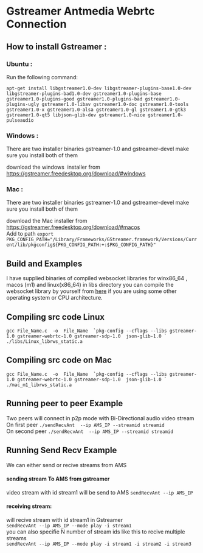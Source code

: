 # Gstreamer Antmedia Webrtc Connection
## How to install Gstreamer :
### Ubuntu : 

Run the following command:
``` 
apt-get install libgstreamer1.0-dev libgstreamer-plugins-base1.0-dev libgstreamer-plugins-bad1.0-dev gstreamer1.0-plugins-base gstreamer1.0-plugins-good gstreamer1.0-plugins-bad gstreamer1.0-plugins-ugly gstreamer1.0-libav gstreamer1.0-doc gstreamer1.0-tools gstreamer1.0-x gstreamer1.0-alsa gstreamer1.0-gl gstreamer1.0-gtk3 gstreamer1.0-qt5 libjson-glib-dev gstreamer1.0-nice gstreamer1.0-pulseaudio 
```

### Windows :

There are two installer binaries gstreamer-1.0 and gstreamer-devel make sure you install both of them <br>

download the windows  installer from https://gstreamer.freedesktop.org/download/#windows

### Mac :

There are two installer binaries gstreamer-1.0 and gstreamer-devel make sure you install both of them <br>

download the Mac installer from https://gstreamer.freedesktop.org/download/#macos <br>
Add to path ``` export  PKG_CONFIG_PATH="/Library/Frameworks/GStreamer.framework/Versions/Current/lib/pkgconfig${PKG_CONFIG_PATH:+:$PKG_CONFIG_PATH}" ```


## Build and Examples

I have supplied binaries of compiled websocket libraries for winx86_64 , macos (m1) and linux(x86_64) in libs directory you can compile the websocket library by yourself from [here](https://github.com/OlehKulykov/librws) if you are using some other operating system or CPU architecture.

## Compiling src code Linux
``` gcc File_Name.c  -o  File_Name  `pkg-config --cflags --libs gstreamer-1.0 gstreamer-webrtc-1.0 gstreamer-sdp-1.0  json-glib-1.0 ` ./libs/Linux_librws_static.a ```
## Compiling src code on Mac
``` gcc File_Name.c  -o  File_Name  `pkg-config --cflags --libs gstreamer-1.0 gstreamer-webrtc-1.0 gstreamer-sdp-1.0  json-glib-1.0 ` ./mac_m1_librws_static.a ```


## Running peer to peer Example 
Two peers will connect in p2p mode with Bi-Directional audio video stream <br>
On first peer ```./sendRecvAnt  --ip AMS_IP --streamid streamid ``` <br>
On second peer ```./sendRecvAnt  --ip AMS_IP --streamid streamid ``` <br>

## Running Send Recv Example
We can either send or recive streams from AMS 

#### sending stream To AMS from gstreamer 
video stream with id stream1 will be send to AMS
``` sendRecvAnt --ip AMS_IP ```<br>
#### receiving stream:
will recive stream with id stream1 in Gstreamer  <br>
``` sendRecvAnt --ip AMS_IP --mode play -i stream1 ``` <br>
you can also specifie N number of stream ids  like this to recive multiple streams <br>
``` sendRecvAnt --ip AMS_IP --mode play -i stream1 -i stream2 -i stream3 ```

